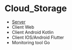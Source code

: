 # Cloud_Storage
* [Server](https://github.com/AliusDieMorietur/Cloud_Storage_Server)
* Client Web
* Client Android Kotlin
* Client IOS/Android Flutter
* Monitoring tool Go
